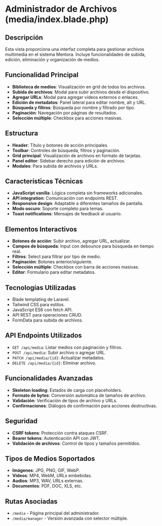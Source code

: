 # Administrador de Archivos (media/index.blade.php)

## Descripción
Esta vista proporciona una interfaz completa para gestionar archivos multimedia en el sistema Mentora. Incluye funcionalidades de subida, edición, eliminación y organización de medios.

## Funcionalidad Principal
- **Biblioteca de medios**: Visualización en grid de todos los archivos.
- **Subida de archivos**: Modal para subir archivos desde el dispositivo.
- **Agregar URLs**: Modal para agregar videos externos o enlaces.
- **Edición de metadatos**: Panel lateral para editar nombre, alt y URL.
- **Búsqueda y filtros**: Búsqueda por nombre y filtrado por tipo.
- **Paginación**: Navegación por páginas de resultados.
- **Selección múltiple**: Checkbox para acciones masivas.

## Estructura
- **Header**: Título y botones de acción principales.
- **Toolbar**: Controles de búsqueda, filtros y paginación.
- **Grid principal**: Visualización de archivos en formato de tarjetas.
- **Panel editor**: Sidebar derecho para edición de archivos.
- **Modales**: Para subida de archivos y URLs.

## Características Técnicas
- **JavaScript vanilla**: Lógica completa sin frameworks adicionales.
- **API integration**: Comunicación con endpoints REST.
- **Responsive design**: Adaptable a diferentes tamaños de pantalla.
- **Modo oscuro**: Soporte completo para temas.
- **Toast notifications**: Mensajes de feedback al usuario.

## Elementos Interactivos
- **Botones de acción**: Subir archivo, agregar URL, actualizar.
- **Campos de búsqueda**: Input con debounce para búsqueda en tiempo real.
- **Filtros**: Select para filtrar por tipo de medio.
- **Paginación**: Botones anterior/siguiente.
- **Selección múltiple**: Checkbox con barra de acciones masivas.
- **Editor**: Formulario para editar metadatos.

## Tecnologías Utilizadas
- Blade templating de Laravel.
- Tailwind CSS para estilos.
- JavaScript ES6 con fetch API.
- API REST para operaciones CRUD.
- FormData para subida de archivos.

## API Endpoints Utilizados
- `GET /api/media`: Listar medios con paginación y filtros.
- `POST /api/media`: Subir archivo o agregar URL.
- `PATCH /api/media/{id}`: Actualizar metadatos.
- `DELETE /api/media/{id}`: Eliminar archivo.

## Funcionalidades Avanzadas
- **Skeleton loading**: Estados de carga con placeholders.
- **Formato de bytes**: Conversión automática de tamaños de archivo.
- **Validación**: Verificación de tipos de archivo y URLs.
- **Confirmaciones**: Diálogos de confirmación para acciones destructivas.

## Seguridad
- **CSRF tokens**: Protección contra ataques CSRF.
- **Bearer tokens**: Autenticación API con JWT.
- **Validación de archivos**: Control de tipos y tamaños permitidos.

## Tipos de Medios Soportados
- **Imágenes**: JPG, PNG, GIF, WebP.
- **Videos**: MP4, WebM, URLs embebidas.
- **Audios**: MP3, WAV, URLs externas.
- **Documentos**: PDF, DOC, XLS, etc.

## Rutas Asociadas
- `/media` - Página principal del administrador.
- `/media/manager` - Versión avanzada con selector múltiple.